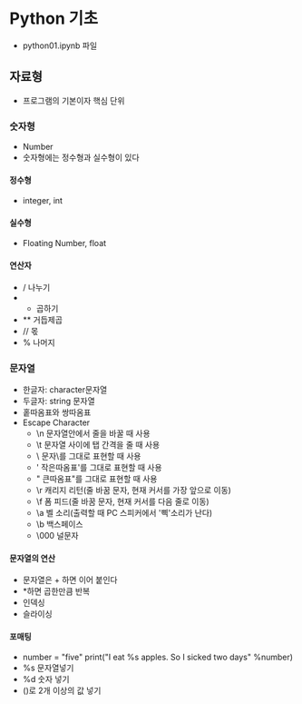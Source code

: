 # Python 기초
- python01.ipynb 파일

## 자료형

- 프로그램의 기본이자 핵심 단위

### 숫자형
- Number
- 숫자형에는 정수형과 실수형이 있다

#### 정수형

- integer, int

#### 실수형

- Floating Number, float

#### 연산자

- / 나누기
- * 곱하기
- ** 거듭제곱
- // 몫
- % 나머지

### 문자열

- 한글자: character문자열
- 두글자: string 문자열
- 홑따옴표와 쌍따옴표
- Escape Character
    - \n 문자열안에서 줄을 바꿀 때 사용
    - \t 문자열 사이에 탭 간격을 줄 때 사용
    - \\ 문자\를 그대로 표현할 때 사용
    - \' 작은따옴표'를 그대로 표현할 때 사용
    - \" 큰따옴표"를 그대로 표현할 때 사용
    - \r 캐리지 리턴(줄 바꿈 문자, 현재 커서를 가장 앞으로 이동)
    - \f 폼 피드(줄 바꿈 문자, 현재 커서를 다음 줄로 이동)
    - \a 벨 소리(출력할 때 PC 스피커에서 '삑'소리가 난다)
    - \b 백스페이스
    - \000 널문자

#### 문자열의 연산

- 문자열은 + 하면 이어 붙인다
- *하면 곱한만큼 반복
- 인덱싱
- 슬라이싱

#### 포매팅

- number = "five"
    print("I eat %s apples. So I sicked two days" %number)
- %s 문자열넣기
- %d 숫자 넣기
- ()로 2개 이상의 값 넣기
